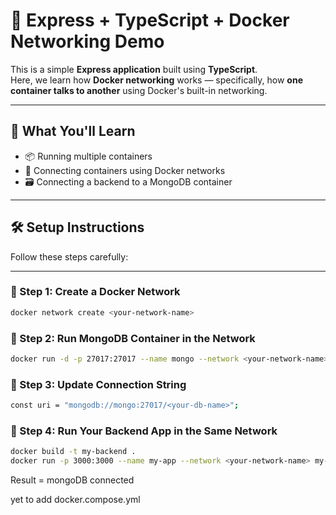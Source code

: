 # 🚀 Express + TypeScript + Docker Networking Demo

This is a simple **Express application** built using **TypeScript**.  
Here, we learn how **Docker networking** works — specifically, how **one container talks to another** using Docker's built-in networking.

---

## 🧠 What You'll Learn

- 📦 Running multiple containers
- 🔗 Connecting containers using Docker networks
- 🗃️ Connecting a backend to a MongoDB container

---

## 🛠️ Setup Instructions

Follow these steps carefully:

---

### 🔧 Step 1: Create a Docker Network

```bash
docker network create <your-network-name>
```

### 🔧 Step 2: Run MongoDB Container in the Network
```bash
docker run -d -p 27017:27017 --name mongo --network <your-network-name> mongo
```

### 🔧 Step 3: Update Connection String
```bash
const uri = "mongodb://mongo:27017/<your-db-name>";
```

### 🔧 Step 4: Run Your Backend App in the Same Network
```bash
docker build -t my-backend .
docker run -p 3000:3000 --name my-app --network <your-network-name> my-backend
```
Result = mongoDB connected

yet to add docker.compose.yml






